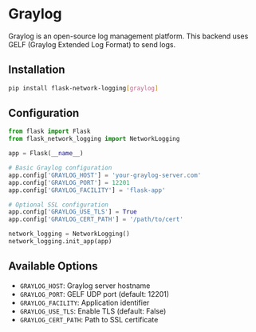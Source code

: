 # Graylog

Graylog is an open-source log management platform. This backend uses GELF (Graylog Extended Log Format) to send logs.

## Installation

```bash
pip install flask-network-logging[graylog]
```

## Configuration

```python
from flask import Flask
from flask_network_logging import NetworkLogging

app = Flask(__name__)

# Basic Graylog configuration
app.config['GRAYLOG_HOST'] = 'your-graylog-server.com'
app.config['GRAYLOG_PORT'] = 12201
app.config['GRAYLOG_FACILITY'] = 'flask-app'

# Optional SSL configuration
app.config['GRAYLOG_USE_TLS'] = True
app.config['GRAYLOG_CERT_PATH'] = '/path/to/cert'

network_logging = NetworkLogging()
network_logging.init_app(app)
```

## Available Options

- `GRAYLOG_HOST`: Graylog server hostname
- `GRAYLOG_PORT`: GELF UDP port (default: 12201)
- `GRAYLOG_FACILITY`: Application identifier
- `GRAYLOG_USE_TLS`: Enable TLS (default: False)
- `GRAYLOG_CERT_PATH`: Path to SSL certificate
